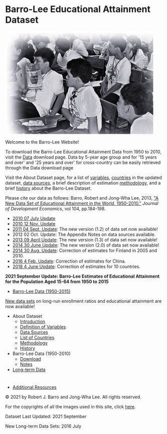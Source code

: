 ﻿
# Barro-Lee Educational Attainment Dataset


![](/main_bnw.jpg)

Welcome to the Barro-Lee Website!

To download the Barro-Lee Educational Attainment Data from 1950 to 2010, visit the [Data](/Data.md) download page. Data by 5-year age group and for '15 years and over' and '25 years and over' for cross-country can be easily retrieved through the Data download page 

Visit the About Dataset page, for a list of [variables](/Aboutdataset/Def.md), [countries](/Aboutdataset/Listcountries.md) in the updated dataset, [data sources](/Aboutdataset/Datasource.md), a brief description of estimation [methodology](/Aboutdataset/Methodology.md), and a brief [history](/Aboutdataset/History.md) about the Barro-Lee Dataset.

Please cite our data as follows: Barro, Robert and Jong-Wha Lee, 2013, ["A New Data Set of Educational Attainment in the World, 1950-2010."](https://doi.org/10.1016/j.jdeveco.2012.10.001) *Journal of Development Economics*, vol 104, pp.184-198.

 - [2010 07 July Update](UpdateNote/2010July.md)
 - [2010 12 Nov. Update](UpdateNote/2010Nov.md)
 - [2011 04 Sept. Update](UpdateNote/2011Sept.md): The new version (1.2) of data set now available!
 - 2012 02 Oct. Update: The Appendix Notes on data sources available.
 - [2013 09 April Update](UpdateNote/2013April.md): The new version (1.3) of data set now available!
 - [2014 30 June Update](UpdateNote/2014June.md): The new version (2.0) of data set now available!
 - [2014 30 Aug. Update](UpdateNote/2014Aug.md): Correction of estimates for Finland in 2005 and 2010.
 - [2016 4 Feb. Update](UpdateNote/2016Feb.md): Correction of estimates for China.
 - [2018 4 June Update](UpdateNote/2018June.md): Correction of estimates for 10 countries.

**2021 September  Update: Barro-Lee Estimates of Educational Attainment for the Population Aged 15-64 from 1950 to 2015**
 - [Barro-Lee Data (1950-2015)](/BLv3.md)

[New data sets](/LongTermData.md) on long-run enrollment ratios and educational attainment are now available!

 - About Dataset
	 - [Introduction](/Aboutdataset/Introduction.md)
	 - [Definition of Variables](/Aboutdataset/Def.md)
	 - [Data Sources](/Aboutdataset/Datasource.md)
	 - [List of Countries](/Aboutdataset/Listcountries.md)
	 - [Methodology](/Aboutdataset/Methodology.md)
	 - [History](/Aboutdataset/History.md)
 - Barro-Lee Data (1950-2010)
	 - [Download](/Data.md)
	 - [Notes](/Note.md)
 - [Long-term Data](/LongTermData.md)

#
 - [Additional Resources](/Related.md)
 
© 2021 by Robert J. Barro and Jong-Wha Lee. All rights reserved.

For the copyrights of all the images used in this site, click [here](/ImageCopyright.md).

Dataset Last Updated: 2021 September

New Long-term Data Sets: 2016 July 
